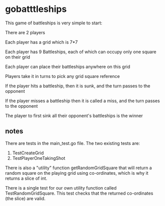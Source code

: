 # gobatttleships

This game of battleships is very simple to start:

There are 2 players

Each player has a grid which is 7*7

Each player has 9 Battleships, each of which can occupy only one square on their grid

Each player can place their battleships anywhere on this grid

Players take it in turns to pick any grid square reference

If the player hits a battleship, then it is sunk, and the turn passes to the opponent

If the player misses a battleship then it is called a miss, and the turn passes to the opponent

The player to first sink all their opponent's battleships is the winner

## notes

There are tests in the main_test.go file. The two existing tests are:
1. TestCreateGrid
2. TestPlayerOneTakingShot

There is also a "utility" function getRandomGridSquare that will return a random square on the playing grid using co-ordinates, which is why it returns a slice of int.

There is a single test for our own utility function called TestRandomGridSquare. This test checks that the returned co-ordinates (the slice) are valid.
